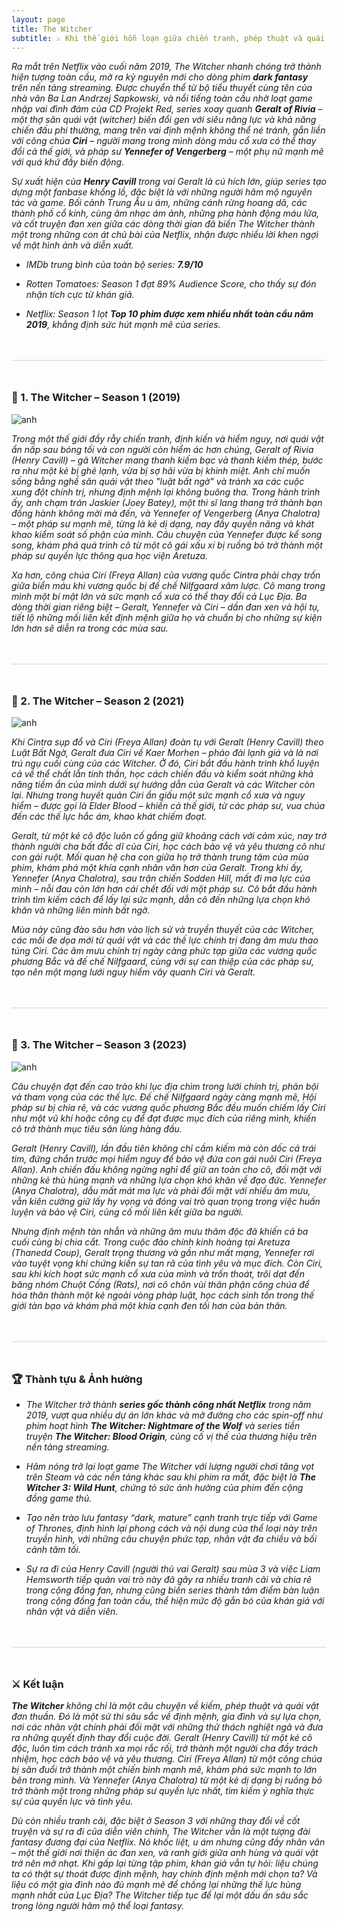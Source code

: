 ```yaml
---
layout: page
title: The Witcher
subtitle: ⚔️ Khi thế giới hỗn loạn giữa chiến tranh, phép thuật và quái vật, một kẻ lữ hành đơn độc lại trở thành trung tâm của định mệnh.
---
```

_Ra mắt trên Netflix vào cuối năm 2019, The Witcher nhanh chóng trở thành hiện tượng toàn cầu, mở ra kỷ nguyên mới cho dòng phim **dark fantasy** trên nền tảng streaming. Được chuyển thể từ bộ tiểu thuyết cùng tên của nhà văn Ba Lan Andrzej Sapkowski, và nổi tiếng toàn cầu nhờ loạt game nhập vai đình đám của CD Projekt Red, series xoay quanh **Geralt of Rivia** – một thợ săn quái vật (witcher) biến đổi gen với siêu năng lực và khả năng chiến đấu phi thường, mang trên vai định mệnh không thể né tránh, gắn liền với công chúa **Ciri** – người mang trong mình dòng máu cổ xưa có thể thay đổi cả thế giới, và pháp sư **Yennefer of Vengerberg** – một phụ nữ mạnh mẽ với quá khứ đầy biến động._

_Sự xuất hiện của **Henry Cavill** trong vai Geralt là cú hích lớn, giúp series tạo dựng một fanbase khổng lồ, đặc biệt là với những người hâm mộ nguyên tác và game. Bối cảnh Trung Âu u ám, những cánh rừng hoang dã, các thành phố cổ kính, cùng âm nhạc ám ảnh, những pha hành động máu lửa, và cốt truyện đan xen giữa các dòng thời gian đã biến The Witcher thành một trong những con át chủ bài của Netflix, nhận được nhiều lời khen ngợi về mặt hình ảnh và diễn xuất._

* _IMDb trung bình của toàn bộ series: **7.9/10**_

* _Rotten Tomatoes: Season 1 đạt 89% Audience Score, cho thấy sự đón nhận tích cực từ khán giả._

* _Netflix: Season 1 lọt **Top 10 phim được xem nhiều nhất toàn cầu năm 2019**, khẳng định sức hút mạnh mẽ của series._

<div style="border: 1px solid #e6e6e6; margin:48px 0"></div>

### 🐺 1. The Witcher – Season 1 (2019)
![anh](/assets/img/the-witcher-1.jpg)

_Trong một thế giới đầy rẫy chiến tranh, định kiến và hiểm nguy, nơi quái vật ẩn nấp sau bóng tối và con người còn hiểm ác hơn chúng, Geralt of Rivia (Henry Cavill) – gã Witcher mang thanh kiếm bạc và thanh kiếm thép, bước ra như một kẻ bị ghẻ lạnh, vừa bị sợ hãi vừa bị khinh miệt. Anh chỉ muốn sống bằng nghề săn quái vật theo "luật bất ngờ" và tránh xa các cuộc xung đột chính trị, nhưng định mệnh lại không buông tha. Trong hành trình ấy, anh chạm trán Jaskier (Joey Batey), một thi sĩ lang thang trở thành bạn đồng hành không mời mà đến, và Yennefer of Vengerberg (Anya Chalotra) – một pháp sư mạnh mẽ, từng là kẻ dị dạng, nay đầy quyền năng và khát khao kiểm soát số phận của mình. Câu chuyện của Yennefer được kể song song, khám phá quá trình cô từ một cô gái xấu xí bị ruồng bỏ trở thành một pháp sư quyền lực thông qua học viện Aretuza._

_Xa hơn, công chúa Ciri (Freya Allan) của vương quốc Cintra phải chạy trốn giữa biển máu khi vương quốc bị đế chế Nilfgaard xâm lược. Cô mang trong mình một bí mật lớn và sức mạnh cổ xưa có thể thay đổi cả Lục Địa. Ba dòng thời gian riêng biệt – Geralt, Yennefer và Ciri – dần đan xen và hội tụ, tiết lộ những mối liên kết định mệnh giữa họ và chuẩn bị cho những sự kiện lớn hơn sẽ diễn ra trong các mùa sau._

<div style="border: 1px solid #e6e6e6; margin:48px 0"></div>

### 🐺 2. The Witcher – Season 2 (2021)
![anh](/assets/img/the-witcher-2.jpg)

_Khi Cintra sụp đổ và Ciri (Freya Allan) đoàn tụ với Geralt (Henry Cavill) theo Luật Bất Ngờ, Geralt đưa Ciri về Kaer Morhen – pháo đài lạnh giá và là nơi trú ngụ cuối cùng của các Witcher. Ở đó, Ciri bắt đầu hành trình khổ luyện cả về thể chất lẫn tinh thần, học cách chiến đấu và kiểm soát những khả năng tiềm ẩn của mình dưới sự hướng dẫn của Geralt và các Witcher còn lại. Nhưng trong huyết quản Ciri ẩn giấu một sức mạnh cổ xưa và nguy hiểm – được gọi là Elder Blood – khiến cả thế giới, từ các pháp sư, vua chúa đến các thế lực hắc ám, khao khát chiếm đoạt._

_Geralt, từ một kẻ cô độc luôn cố gắng giữ khoảng cách với cảm xúc, nay trở thành người cha bất đắc dĩ của Ciri, học cách bảo vệ và yêu thương cô như con gái ruột. Mối quan hệ cha con giữa họ trở thành trung tâm của mùa phim, khám phá một khía cạnh nhân văn hơn của Geralt. Trong khi ấy, Yennefer (Anya Chalotra), sau trận chiến Sodden Hill, mất đi ma lực của mình – nỗi đau còn lớn hơn cái chết đối với một pháp sư. Cô bắt đầu hành trình tìm kiếm cách để lấy lại sức mạnh, dẫn cô đến những lựa chọn khó khăn và những liên minh bất ngờ._

_Mùa này cũng đào sâu hơn vào lịch sử và truyền thuyết của các Witcher, các mối đe dọa mới từ quái vật và các thế lực chính trị đang âm mưu thao túng Ciri. Các âm mưu chính trị ngày càng phức tạp giữa các vương quốc phương Bắc và đế chế Nilfgaard, cùng với sự can thiệp của các pháp sư, tạo nên một mạng lưới nguy hiểm vây quanh Ciri và Geralt._

<div style="border: 1px solid #e6e6e6; margin:48px 0"></div>

### 🐺 3. The Witcher – Season 3 (2023)
![anh](/assets/img/the-witcher-3.webp)

_Câu chuyện đạt đến cao trào khi lục địa chìm trong lưới chính trị, phản bội và tham vọng của các thế lực. Đế chế Nilfgaard ngày càng mạnh mẽ, Hội pháp sư bị chia rẽ, và các vương quốc phương Bắc đều muốn chiếm lấy Ciri như một vũ khí hoặc công cụ để đạt được mục đích của riêng mình, khiến cô trở thành mục tiêu săn lùng hàng đầu._

_Geralt (Henry Cavill), lần đầu tiên không chỉ cầm kiếm mà còn dốc cả trái tim, đứng chắn trước mọi hiểm nguy để bảo vệ đứa con gái nuôi Ciri (Freya Allan). Anh chiến đấu không ngừng nghỉ để giữ an toàn cho cô, đối mặt với những kẻ thù hùng mạnh và những lựa chọn khó khăn về đạo đức. Yennefer (Anya Chalotra), dẫu mất mát ma lực và phải đối mặt với nhiều âm mưu, vẫn kiên cường giữ lấy hy vọng và đóng vai trò quan trọng trong việc huấn luyện và bảo vệ Ciri, củng cố mối liên kết giữa ba người._

_Nhưng định mệnh tàn nhẫn và những âm mưu thâm độc đã khiến cả ba cuối cùng bị chia cắt. Trong cuộc đảo chính kinh hoàng tại Aretuza (Thanedd Coup), Geralt trọng thương và gần như mất mạng, Yennefer rơi vào tuyệt vọng khi chứng kiến sự tan rã của tình yêu và mục đích. Còn Ciri, sau khi kích hoạt sức mạnh cổ xưa của mình và trốn thoát, trôi dạt đến băng nhóm Chuột Cống (Rats), nơi cô chôn vùi thân phận công chúa để hóa thân thành một kẻ ngoài vòng pháp luật, học cách sinh tồn trong thế giới tàn bạo và khám phá một khía cạnh đen tối hơn của bản thân._

<div style="border: 1px solid #e6e6e6; margin:48px 0"></div>

### 🏆 Thành tựu & Ảnh hưởng
* _The Witcher trở thành **series gốc thành công nhất Netflix** trong năm 2019, vượt qua nhiều dự án lớn khác và mở đường cho các spin-off như phim hoạt hình **The Witcher: Nightmare of the Wolf** và series tiền truyện **The Witcher: Blood Origin**, củng cố vị thế của thương hiệu trên nền tảng streaming._

* _Hâm nóng trở lại loạt game The Witcher với lượng người chơi tăng vọt trên Steam và các nền tảng khác sau khi phim ra mắt, đặc biệt là **The Witcher 3: Wild Hunt**, chứng tỏ sức ảnh hưởng của phim đến cộng đồng game thủ._

* _Tạo nên trào lưu fantasy “dark, mature” cạnh tranh trực tiếp với Game of Thrones, định hình lại phong cách và nội dung của thể loại này trên truyền hình, với những câu chuyện phức tạp, nhân vật đa chiều và bối cảnh tăm tối._

* _Sự ra đi của Henry Cavill (người thủ vai Geralt) sau mùa 3 và việc Liam Hemsworth tiếp quản vai trò này đã gây ra nhiều tranh cãi và chia rẽ trong cộng đồng fan, nhưng cũng biến series thành tâm điểm bàn luận trong cộng đồng fan toàn cầu, thể hiện mức độ gắn bó của khán giả với nhân vật và diễn viên._

<div style="border: 1px solid #e6e6e6; margin:48px 0"></div>

### ⚔️ Kết luận
_**The Witcher** không chỉ là một câu chuyện về kiếm, phép thuật và quái vật đơn thuần. Đó là một sử thi sâu sắc về định mệnh, gia đình và sự lựa chọn, nơi các nhân vật chính phải đối mặt với những thử thách nghiệt ngã và đưa ra những quyết định thay đổi cuộc đời. Geralt (Henry Cavill) từ một kẻ cô độc, luôn tìm cách tránh xa mọi rắc rối, trở thành một người cha đầy trách nhiệm, học cách bảo vệ và yêu thương. Ciri (Freya Allan) từ một công chúa bị săn đuổi trở thành một chiến binh mạnh mẽ, khám phá sức mạnh to lớn bên trong mình. Và Yennefer (Anya Chalotra) từ một kẻ dị dạng bị ruồng bỏ trở thành một trong những pháp sư quyền lực nhất, tìm kiếm ý nghĩa thực sự của quyền lực và tình yêu._

_Dù còn nhiều tranh cãi, đặc biệt ở Season 3 với những thay đổi về cốt truyện và sự ra đi của diễn viên chính, The Witcher vẫn là một tượng đài fantasy đương đại của Netflix. Nó khốc liệt, u ám nhưng cũng đầy nhân văn – một thế giới nơi thiện ác đan xen, và ranh giới giữa anh hùng và quái vật trở nên mờ nhạt. Khi gấp lại từng tập phim, khán giả vẫn tự hỏi: liệu chúng ta có thật sự thoát được định mệnh, hay chính định mệnh mới chọn ta? Và liệu có một gia đình nào đủ mạnh mẽ để chống lại những thế lực hùng mạnh nhất của Lục Địa? The Witcher tiếp tục để lại một dấu ấn sâu sắc trong lòng người hâm mộ thể loại fantasy._